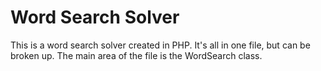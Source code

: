 # Word Search Solver

This is a word search solver created in PHP. It's all in one file, but can be broken up. The main area of the file is the WordSearch class.



